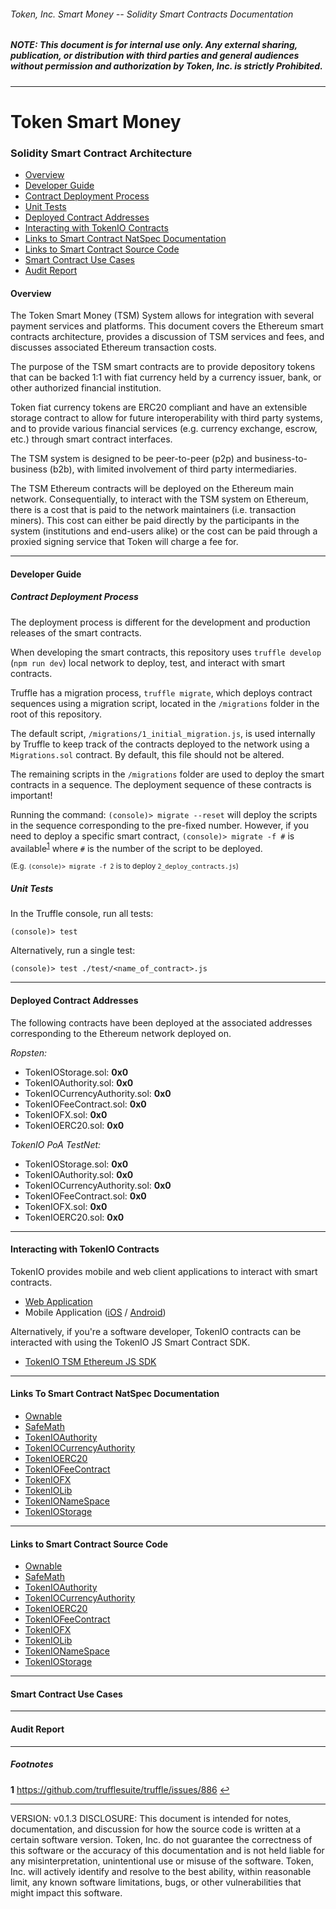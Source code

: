 ###### Token, Inc. Smart Money -- Solidity Smart Contracts Documentation
##### *NOTE: This document is for internal use only. Any external sharing, publication, or distribution with third parties and general audiences without permission and authorization by Token, Inc. is strictly Prohibited.*
---
# Token Smart Money
### Solidity Smart Contract Architecture


* [Overview](#overview)
* [Developer Guide](#developer-guide)
* [Contract Deployment Process](#contract-deployment-process)
* [Unit Tests](#unit-tests)
* [Deployed Contract Addresses](#deployed-contract-addresses)
* [Interacting with TokenIO Contracts](#interacting-with-tokenio-contracts)
* [Links to Smart Contract NatSpec Documentation](#links-to-smart-contract-natspec-documentation)
* [Links to Smart Contract Source Code](#links-to-smart-contract-source-code)
* [Smart Contract Use Cases](#smart-contract-use-cases)
* [Audit Report](#audit-report)


#### Overview

The Token Smart Money (TSM) System allows for integration with several payment services and platforms. This document covers the Ethereum smart contracts architecture, provides a discussion of TSM services and fees, and discusses associated Ethereum transaction costs.

The purpose of the TSM smart contracts are to provide depository tokens that can be backed 1:1 with fiat currency held by a currency issuer, bank, or other authorized financial institution.

Token fiat currency tokens are ERC20 compliant and have an extensible storage contract to allow for future interoperability with third party systems, and to provide various financial services (e.g. currency exchange, escrow, etc.) through smart contract interfaces.

The TSM system is designed to be peer-to-peer (p2p) and business-to-business (b2b), with limited involvement of third party intermediaries.

The TSM Ethereum contracts will be deployed on the Ethereum main network. Consequentially, to interact with the TSM system on Ethereum, there is a cost that is paid to the network maintainers (i.e. transaction miners). This cost can either be paid directly by the participants in the system (institutions and end-users alike) or the cost can be paid through a proxied signing service that Token will charge a fee for.


---
#### Developer Guide

##### Contract Deployment Process

The deployment process is different for the development and production releases of the smart contracts.

When developing the smart contracts, this repository uses `truffle develop` (`npm run dev`) local network to deploy, test, and interact with smart contracts.

Truffle has a migration process, `truffle migrate`, which deploys contract sequences using a migration script, located in the `/migrations` folder in the root of this repository.

The default script, `/migrations/1_initial_migration.js`, is used internally by Truffle to keep track of the contracts deployed to the network using a `Migrations.sol` contract. By default, this file should not be altered.

The remaining scripts in the `/migrations` folder are used to deploy the smart contracts in a sequence. The deployment sequence of these contracts is important!

Running the command: `(console)> migrate --reset` will deploy the scripts in the sequence corresponding to the pre-fixed number. However, if you need to deploy a specific smart contract, `(console)> migrate -f #` is available<sup id="a1">[1](#f1)</sup> where `#` is the number of the script to be deployed.

<small>(E.g. `(console)> migrate -f 2` is to deploy `2_deploy_contracts.js`)</small>

##### Unit Tests


In the Truffle console, run all tests:

`(console)> test`

Alternatively, run a single test:

`(console)> test ./test/<name_of_contract>.js`

---
#### Deployed Contract Addresses

The following contracts have been deployed at the associated addresses corresponding to the Ethereum network deployed on.

*Ropsten:*
- TokenIOStorage.sol: **0x0**
- TokenIOAuthority.sol: **0x0**
- TokenIOCurrencyAuthority.sol: **0x0**
- TokenIOFeeContract.sol: **0x0**
- TokenIOFX.sol: **0x0**
- TokenIOERC20.sol: **0x0**

*TokenIO PoA TestNet:*
- TokenIOStorage.sol: **0x0**
- TokenIOAuthority.sol: **0x0**
- TokenIOCurrencyAuthority.sol: **0x0**
- TokenIOFeeContract.sol: **0x0**
- TokenIOFX.sol: **0x0**
- TokenIOERC20.sol: **0x0**

---

#### Interacting with TokenIO Contracts

TokenIO provides mobile and web client applications to interact with smart contracts.

- [Web Application](http://dc.token.io)
- Mobile Application ([iOS](https://apple.com) / [Android](https://android.com))

Alternatively, if you're a software developer, TokenIO contracts can be interacted with using the TokenIO JS Smart Contract SDK.

- [TokenIO TSM Ethereum JS SDK](https://github.com/tokenio)

---

#### Links To Smart Contract NatSpec Documentation

- [Ownable](./docs/Ownable.md)
- [SafeMath](./docs/SafeMath.md)
- [TokenIOAuthority](./docs/TokenIOAuthority.md)
- [TokenIOCurrencyAuthority](./docs/TokenIOCurrencyAuthority.md)
- [TokenIOERC20](./docs/TokenIOERC20.md)
- [TokenIOFeeContract](./docs/TokenIOFeeContract.md)
- [TokenIOFX](./docs/TokenIOFX.md)
- [TokenIOLib](./docs/TokenIOLib.md)
- [TokenIONameSpace](./docs/TokenIONameSpace.md)
- [TokenIOStorage](./docs/TokenIOStorage.md)

---
#### Links to Smart Contract Source Code

- [Ownable](./contracts/Ownable.sol)
- [SafeMath](./contracts/SafeMath.sol)
- [TokenIOAuthority](./contracts/TokenIOAuthority.sol)
- [TokenIOCurrencyAuthority](./contracts/TokenIOCurrencyAuthority.sol)
- [TokenIOERC20](./contracts/TokenIOERC20.sol)
- [TokenIOFeeContract](./contracts/TokenIOFeeContract.sol)
- [TokenIOFX](./contracts/TokenIOFX.sol)
- [TokenIOLib](./contracts/TokenIOLib.sol)
- [TokenIONameSpace](./contracts/TokenIONameSpace.sol)
- [TokenIOStorage](./contracts/TokenIOStorage.sol)

---
#### Smart Contract Use Cases

---
#### Audit Report

---
##### Footnotes
<b id="f1">1</b> https://github.com/trufflesuite/truffle/issues/886  [↩](#a1)

---
VERSION: v0.1.3
DISCLOSURE: This document is intended for notes, documentation, and discussion for how the source code is written at a certain software version. Token, Inc. do not guarantee the correctness of this software or the accuracy of this documentation and is not held liable for any misinterpretation, unintentional use or misuse of the software. Token, Inc. will actively identify and resolve to the best ability, within reasonable limit, any known software limitations, bugs, or other vulnerabilities that might impact this software.
